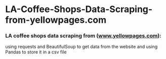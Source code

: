 # LA-Coffee-Shops-Data-Scraping-from-yellowpages.com
### LA coffee shops data scraping from (www.yellowpages.com): 
using requests and BeautifulSoup to get data from the website and using Pandas to store it in a csv file
